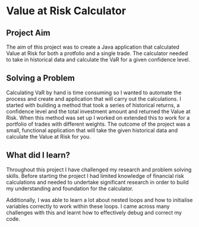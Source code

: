 # Value at Risk Calculator

## Project Aim
The aim of this project was to create a Java application that calculated Value at Risk for both a protfolio and a single trade. The calculator needed to take in historical data and calculate the VaR for a given confidence level. 

## Solving a Problem
Calculating VaR by hand is time consuming so I wanted to automate the process and create and application that will carry out the calculations. I started with building a method that took a series of historical returns, a confidence level and the total investment amount and returned the Value at Risk. When this method was set up I worked on extended this to work for a portfolio of trades with different weights. The outcome of the project was a small, functional application that will take the given historical data and calculate the Value at Risk for you.

## What did I learn?
Throughout this project I have challenged my research and problem solving skills. Before starting the project I had limited knowledge of financial risk calculations and needed to undertake significant research in order to build my understanding and foundation for the calculator. 

Additionally, I was able to learn a lot about nested loops and how to initialise variables correctly to work within these loops. I came across many challenges with this and learnt how to effectively debug and correct my code. 
